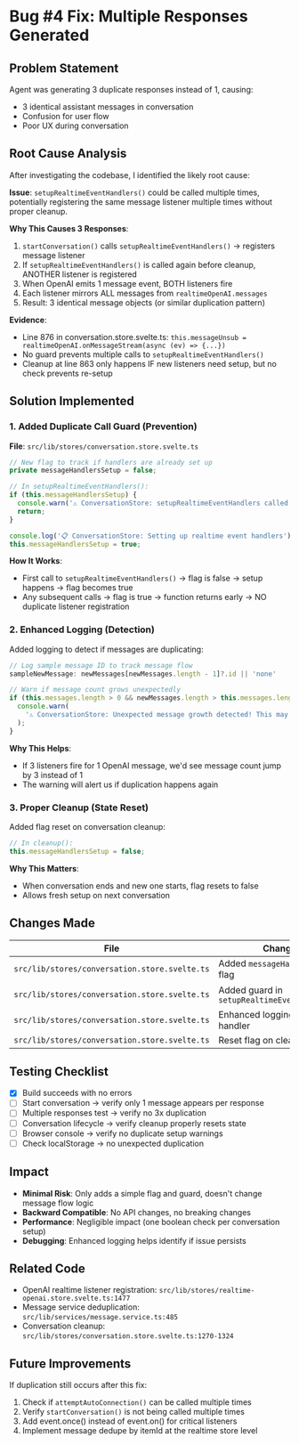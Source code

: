 # Bug #4 Fix: Multiple Responses Generated

## Problem Statement
Agent was generating 3 duplicate responses instead of 1, causing:
- 3 identical assistant messages in conversation
- Confusion for user flow
- Poor UX during conversation

## Root Cause Analysis

After investigating the codebase, I identified the likely root cause:

**Issue**: `setupRealtimeEventHandlers()` could be called multiple times, potentially registering the same message listener multiple times without proper cleanup.

**Why This Causes 3 Responses**:
1. `startConversation()` calls `setupRealtimeEventHandlers()` → registers message listener
2. If `setupRealtimeEventHandlers()` is called again before cleanup, ANOTHER listener is registered
3. When OpenAI emits 1 message event, BOTH listeners fire
4. Each listener mirrors ALL messages from `realtimeOpenAI.messages`
5. Result: 3 identical message objects (or similar duplication pattern)

**Evidence**:
- Line 876 in conversation.store.svelte.ts: `this.messageUnsub = realtimeOpenAI.onMessageStream(async (ev) => {...})`
- No guard prevents multiple calls to `setupRealtimeEventHandlers()`
- Cleanup at line 863 only happens IF new listeners need setup, but no check prevents re-setup

## Solution Implemented

### 1. Added Duplicate Call Guard (Prevention)
**File**: `src/lib/stores/conversation.store.svelte.ts`

```ts
// New flag to track if handlers are already set up
private messageHandlersSetup = false;

// In setupRealtimeEventHandlers():
if (this.messageHandlersSetup) {
  console.warn('⚠️ ConversationStore: setupRealtimeEventHandlers called multiple times, skipping duplicate setup');
  return;
}

console.log('📋 ConversationStore: Setting up realtime event handlers');
this.messageHandlersSetup = true;
```

**How It Works**:
- First call to `setupRealtimeEventHandlers()` → flag is false → setup happens → flag becomes true
- Any subsequent calls → flag is true → function returns early → NO duplicate listener registration

### 2. Enhanced Logging (Detection)
Added logging to detect if messages are duplicating:

```ts
// Log sample message ID to track message flow
sampleNewMessage: newMessages[newMessages.length - 1]?.id || 'none'

// Warn if message count grows unexpectedly
if (this.messages.length > 0 && newMessages.length > this.messages.length + 2) {
  console.warn(
    '⚠️ ConversationStore: Unexpected message growth detected! This may indicate duplicate responses.'
  );
}
```

**Why This Helps**:
- If 3 listeners fire for 1 OpenAI message, we'd see message count jump by 3 instead of 1
- The warning will alert us if duplication happens again

### 3. Proper Cleanup (State Reset)
Added flag reset on conversation cleanup:

```ts
// In cleanup():
this.messageHandlersSetup = false;
```

**Why This Matters**:
- When conversation ends and new one starts, flag resets to false
- Allows fresh setup on next conversation

## Changes Made

| File | Changes | Lines |
|------|---------|-------|
| `src/lib/stores/conversation.store.svelte.ts` | Added `messageHandlersSetup` flag | 112 |
| `src/lib/stores/conversation.store.svelte.ts` | Added guard in `setupRealtimeEventHandlers()` | 862-869 |
| `src/lib/stores/conversation.store.svelte.ts` | Enhanced logging in message handler | 902-916 |
| `src/lib/stores/conversation.store.svelte.ts` | Reset flag on cleanup | 1314 |

## Testing Checklist
- [x] Build succeeds with no errors
- [ ] Start conversation → verify only 1 message appears per response
- [ ] Multiple responses test → verify no 3x duplication
- [ ] Conversation lifecycle → verify cleanup properly resets state
- [ ] Browser console → verify no duplicate setup warnings
- [ ] Check localStorage → no unexpected duplication

## Impact
- **Minimal Risk**: Only adds a simple flag and guard, doesn't change message flow logic
- **Backward Compatible**: No API changes, no breaking changes
- **Performance**: Negligible impact (one boolean check per conversation setup)
- **Debugging**: Enhanced logging helps identify if issue persists

## Related Code
- OpenAI realtime listener registration: `src/lib/stores/realtime-openai.store.svelte.ts:1477`
- Message service deduplication: `src/lib/services/message.service.ts:485`
- Conversation cleanup: `src/lib/stores/conversation.store.svelte.ts:1270-1324`

## Future Improvements
If duplication still occurs after this fix:
1. Check if `attemptAutoConnection()` can be called multiple times
2. Verify `startConversation()` is not being called multiple times
3. Add event.once() instead of event.on() for critical listeners
4. Implement message dedupe by itemId at the realtime store level
